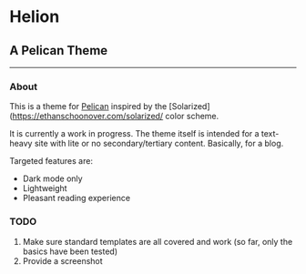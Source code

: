 # Helion
## A Pelican Theme
---
### About
This is a theme for [Pelican](https://blog.getpelican.com/) inspired by the [Solarized](https://ethanschoonover.com/solarized/ color scheme.

It is currently a work in progress. The theme itself is intended for a text-heavy site with lite or no secondary/tertiary content. Basically, for a blog.

Targeted features are:
* Dark mode only
* Lightweight
* Pleasant reading experience

### TODO
1. Make sure standard templates are all covered and work (so far, only the basics have been tested)
2. Provide a screenshot